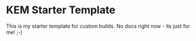 # KEM Starter Template
This is my starter template for custom builds. No docs right now - its just for me! ;-)
